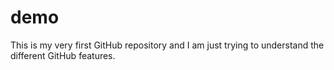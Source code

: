 # demo
This is my very first GitHub repository and I am just trying to understand the different GitHub features.
